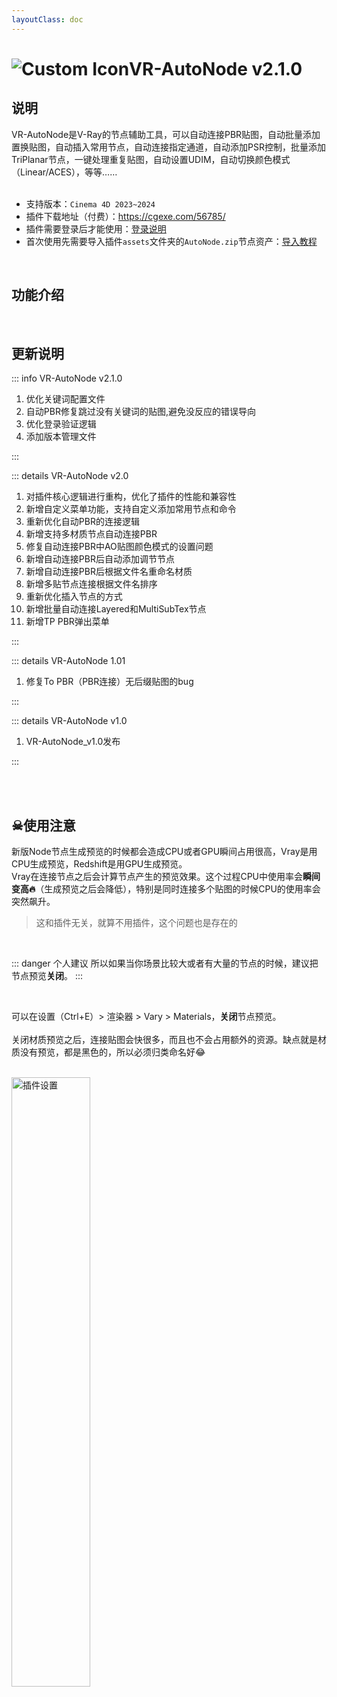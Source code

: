```yaml
---
layoutClass: doc
---
```


<script setup>
import MNavLinks from '../components/MNavLinks.vue'

import { NAV_DATA } from '../VR-AutoNode-data'
</script>

# <span class="h1-icon"><img src="/img/VR-AutoPBR.webp" alt="Custom Icon"></span>VR-AutoNode v2.1.0
## 说明
VR-AutoNode是V-Ray的节点辅助工具，可以自动连接PBR贴图，自动批量添加置换贴图，自动插入常用节点，自动连接指定通道，自动添加PSR控制，批量添加TriPlanar节点，一键处理重复贴图，自动设置UDIM，自动切换颜色模式（Linear/ACES），等等……
<br />
<br />
- 支持版本：`Cinema 4D 2023~2024`
- 插件下载地址（付费）：https://cgexe.com/56785/
- 插件需要登录后才能使用：[登录说明](01-VAN-setting)
- 首次使用先需要导入插件`assets`文件夹的`AutoNode.zip`节点资产：[导入教程](01-VAN-import_assets)


<br />

## 功能介绍
<MNavLinks v-for="{title, items} in NAV_DATA" :title="title" :items="items"/>


<br />

## 更新说明

::: info VR-AutoNode v2.1.0 <Badge type="danger" text="更新4+" />
1. 优化关键词配置文件
2. 自动PBR修复跳过没有关键词的贴图,避免没反应的错误导向
3. 优化登录验证逻辑
4. 添加版本管理文件

:::

::: details VR-AutoNode v2.0<Badge type="info" text="更新11" />
1. 对插件核心逻辑进行重构，优化了插件的性能和兼容性
2. 新增自定义菜单功能，支持自定义添加常用节点和命令
3. 重新优化自动PBR的连接逻辑
4. 新增支持多材质节点自动连接PBR
5. 修复自动连接PBR中AO贴图颜色模式的设置问题
6. 新增自动连接PBR后自动添加调节节点
7. 新增自动连接PBR后根据文件名重命名材质
8. 新增多贴节点连接根据文件名排序
9. 重新优化插入节点的方式
10. 新增批量自动连接Layered和MultiSubTex节点
11. 新增TP PBR弹出菜单

:::


::: details VR-AutoNode 1.01<Badge type="info" text="更新1" />
1. 修复To PBR（PBR连接）无后缀贴图的bug

:::

::: details VR-AutoNode v1.0<Badge type="info" text="发布" />
1. VR-AutoNode_v1.0发布

:::


<br />
<br />

## ☠使用注意

新版Node节点生成预览的时候都会造成CPU或者GPU瞬间占用很高，Vray是用CPU生成预览，Redshift是用GPU生成预览。  
Vray在连接节点之后会计算节点产生的预览效果。这个过程CPU中使用率会**瞬间变高🔥**（生成预览之后会降低），特别是同时连接多个贴图的时候CPU的使用率会突然飙升。
> 这和插件无关，就算不用插件，这个问题也是存在的


<br />

::: danger 个人建议
所以如果当你场景比较大或者有大量的节点的时候，建议把节点预览**关闭**。
:::

<br />

可以在设置（Ctrl+E）> 渲染器 > Vary > Materials，**关闭**节点预览。 
<br />  
关闭材质预览之后，连接贴图会快很多，而且也不会占用额外的资源。缺点就是材质没有预览，都是黑色的，所以必须归类命名好😂

<br />

<img data-zoomable src="/img/vr-autonode_close_node_preview.webp" alt="插件设置" width=50%>

